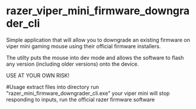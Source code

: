# razer_viper_mini_firmware_downgrader_cli

Simple application that will allow you to downgrade an existing firmware on viper mini gaming mouse using their official firmware installers.

The utilty puts the mouse into dev mode and allows the software to flash any version (including older versions) onto the device.

USE AT YOUR OWN RISK! 


#Usage
extract files into directory
run "razer_mini_firmware_downgrader_cli.exe"
your viper mini will stop responding to inputs, run the official razer firmware software

